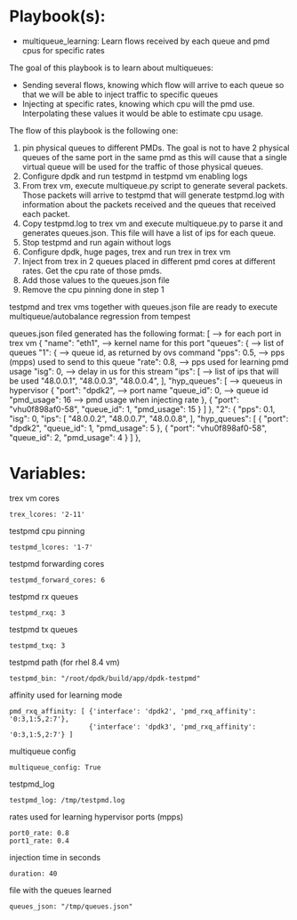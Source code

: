 # Playbook(s):

* multiqueue_learning: Learn flows received by each queue and pmd cpus for
  specific rates

The goal of this playbook is to learn about multiqueues:
* Sending several flows, knowing which flow will arrive to each queue so that
  we will be able to inject traffic to specific queues
* Injecting at specific rates, knowing which cpu will the pmd use.
  Interpolating these values it would be able to estimate cpu usage.

The flow of this playbook is the following one:
1. pin physical queues to different PMDs. The goal is not to have 2 physical
   queues of the same port in the same pmd as this will cause that a single
   virtual queue will be used for the traffic of those physical queues.
2. Configure dpdk and run testpmd in testpmd vm enabling logs
3. From trex vm, execute multiqueue.py script to generate several packets.
   Those packets will arrive to testpmd that will generate testpmd.log with
   information about the packets received and the queues that received each
   packet.
4. Copy testpmd.log to trex vm and execute multiqueue.py to parse it and
   generates queues.json. This file will have a list of ips for each queue.
5. Stop testpmd and run again without logs
6. Configure dpdk, huge pages, trex and run trex in trex vm
7. Inject from trex in 2 queues placed in different pmd cores at different
   rates. Get the cpu rate of those pmds.
8. Add those values to the queues.json file
9. Remove the cpu pinning done in step 1

testpmd and trex vms together with queues.json file are ready to execute
multiqueue/autobalance regression from tempest

queues.json filed generated  has the following format:
[                             --> for each port in trex vm
    {
        "name": "eth1",       --> kernel name for this port
        "queues": {           --> list of queues
            "1": {            --> queue id, as returned by ovs command
                "pps": 0.5,   --> pps (mpps) used to send to this queue
                "rate":  0.8, --> pps used for learning pmd usage
                "isg": 0,     --> delay in us for this stream
                "ips": [      --> list of ips that will be used
                    "48.0.0.1",
                    "48.0.0.3",
                    "48.0.0.4",
                ],
                "hyp_queues": [ --> queueus in hypervisor
                    {
                        "port": "dpdk2", --> port name
                        "queue_id": 0,   --> queue id
                        "pmd_usage": 16  --> pmd usage when injecting rate
                    },
                    {
                        "port": "vhu0f898af0-58",
                        "queue_id": 1,
                        "pmd_usage": 15
                    }
                ]
            },
            "2": {
                "pps": 0.1,
                "isg": 0,
                "ips": [
                    "48.0.0.2",
                    "48.0.0.7",
                    "48.0.0.8",
                ],
                "hyp_queues": [
                    {
                        "port": "dpdk2",
                        "queue_id": 1,
                        "pmd_usage": 5
                    },
                    {
                        "port": "vhu0f898af0-58",
                        "queue_id": 2,
                        "pmd_usage": 4
                    }
                ]
            },


# Variables:

trex vm cores

```
trex_lcores: '2-11'
```

testpmd cpu pinning

```
testpmd_lcores: '1-7'
```

testpmd forwarding cores

```
testpmd_forward_cores: 6
```

testpmd rx queues

```
testpmd_rxq: 3
```

testpmd tx queues

```
testpmd_txq: 3
```

testpmd path (for rhel 8.4 vm)

```
testpmd_bin: "/root/dpdk/build/app/dpdk-testpmd"
```

affinity used for learning mode

```
pmd_rxq_affinity: [ {'interface': 'dpdk2', 'pmd_rxq_affinity': '0:3,1:5,2:7'},
                    {'interface': 'dpdk3', 'pmd_rxq_affinity': '0:3,1:5,2:7'} ]
```

multiqueue config

```
multiqueue_config: True
```

testpmd_log

```
testpmd_log: /tmp/testpmd.log
```

rates used for learning hypervisor ports (mpps)

```
port0_rate: 0.8
port1_rate: 0.4
```

injection time in seconds
```
duration: 40
```

file with the queues learned
```
queues_json: "/tmp/queues.json"
```
